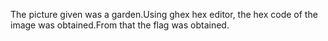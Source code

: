 The picture given was a garden.Using ghex hex editor, the hex code of the image was obtained.From that the flag was obtained.
